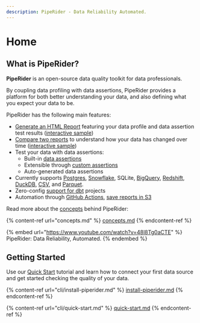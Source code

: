 ```yaml
---
description: PipeRider - Data Reliability Automated.
---
```


# Home

## What is PipeRider?

**PipeRider** is an open-source data quality toolkit for data professionals.

By coupling data profiling with data assertions, PipeRider provides a platform for both better understanding your data, and also defining what you expect your data to be.

PipeRider has the following main features:

* [Generate an HTML Report](how-to-guides/generate-report.md) featuring your data profile and data assertion test results ([interactive sample](https://piperider-github-readme.s3.ap-northeast-1.amazonaws.com/run-0.13.0/index.html))
* [Compare two reports](how-to-guides/compare-reports.md) to understand how your data has changed over time ([interactive sample](https://piperider-github-readme.s3.ap-northeast-1.amazonaws.com/comparison-0.13.0/index.html))
* Test your data with data assertions:
  * Built-in [data assertions](cli/data-quality-assertions/assertion-configuration.md)
  * Extensible through [custom assertions](cli/data-quality-assertions/custom-assertions.md)
  * Auto-generated data assertions
* Currently supports [Postgres](cli/supported-data-sources/postgres-connector.md), [Snowflake](cli/snowflake-connector.md), SQLite, [BigQuery](cli/supported-data-sources/bigquery-connector.md), [Redshift](cli/supported-data-sources/redshift-connector.md), [DuckDB](cli/supported-data-sources/duckdb-connector.md), [CSV](cli/supported-data-sources/csv-connector.md), and [Parquet](cli/supported-data-sources/parquet-connector.md).
* Zero-config [support for dbt](cli/dbt-integration/) projects
* Automation through [GitHub Actions](how-to-guides/github-action.md), [save reports in S3](how-to-guides/aws-s3-+-github-ci.md)

Read more about the [concepts](concepts.md) behind PipeRider:

{% content-ref url="concepts.md" %}
[concepts.md](concepts.md)
{% endcontent-ref %}

{% embed url="https://www.youtube.com/watch?v=48l8Tg0aCTE" %}
PipeRider: Data Reliability, Automated.
{% endembed %}

## Getting Started

Use our [Quick Start](cli/quick-start.md) tutorial and learn how to connect your first data source and get started checking the quality of your data.

{% content-ref url="cli/install-piperider.md" %}
[install-piperider.md](cli/install-piperider.md)
{% endcontent-ref %}

{% content-ref url="cli/quick-start.md" %}
[quick-start.md](cli/quick-start.md)
{% endcontent-ref %}
